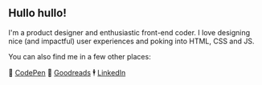 ## Hullo hullo!

I'm a product designer and enthusiastic front-end coder. I love designing nice (and impactful) user experiences and poking into HTML, CSS and JS.

You can also find me in a few other places:

💖 [CodePen](https://codepen.io/mazil/)
📖 [Goodreads](https://www.goodreads.com/mazil)
🕴️ [LinkedIn](https://www.linkedin.com/in/masnibennett)


<!--
**mazil/mazil** is a ✨ _special_ ✨ repository because its `README.md` (this file) appears on your GitHub profile.

Here are some ideas to get you started:

- 🔭 I’m currently working on ...
- 🌱 I’m currently learning ...
- 👯 I’m looking to collaborate on ...
- 🤔 I’m looking for help with ...
- 💬 Ask me about ...
- 📫 How to reach me: ...
- 😄 Pronouns: ...
- ⚡ Fun fact: ...
-->
